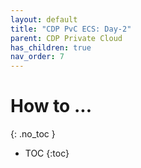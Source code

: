 ```yaml
---
layout: default
title: "CDP PvC ECS: Day-2"
parent: CDP Private Cloud
has_children: true
nav_order: 7
---
```


# How to ...
{: .no_toc }

- TOC
{:toc}


